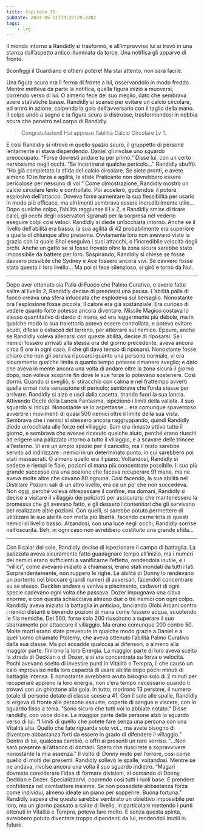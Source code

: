 ```yaml
---
title: Capitolo 35
pubDate: 2024-05-11T19:27:29.230Z
tags:
    - lrg
---
```


Il mondo intorno a Randidly si trasformò, e all’improvviso lui si trovò in una stanza dall’aspetto antico illuminata da torce. Una notifica gli apparve di fronte.

Sconfiggi il Guardiano e ottieni potere! Ma stai attento, non sarà facile.

Una figura scura era lì ferma di fronte a lui, osservandolo in modo freddo. Mentre metteva da parte la notifica, quella figura iniziò a muoversi, correndo verso di lui.
O almeno fece del suo meglio, dato che sembrava avere statistiche basse. Randidly si scansò per evitare un calcio circolare, ed entrò in azione, colpendo la gola dell’avversario con il taglio della mano.
Il colpo andò a segno e la figura scura si distrusse, trasformandosi in nebbia scura che penetrò nel corpo di Randidly.

> Congratulazioni! Hai appreso l’abilità Calcio Circolare Lv 1.

E così Randidly si ritrovò in quello spazio scuro, il gruppetto di persone lentamente si stava disperdendo. Daniel gli rivolse uno sguardo preoccupato.
“Forse dovresti andare tu per primo,” Disse lui, con un certo nervosismo negli occhi. “Se incontrerai qualche pericolo…”
Randidly sbuffò. “Ho già completato la sfida del calcio circolare. Se siete pronti, e avete almeno 10 in forza e agilità, le sfide Praticante non dovrebbero essere pericolose per nessuno di voi.”
Come dimostrazione, Randidly mostrò un calcio circolare lento e controllato. Poi accelerò, godendosi il potere esplosivo dell’attacco. Doveva forse aumentare la sua flessibilità per usarlo in modo più efficace, ma altrimenti sembrava essere incredibilmente utile…
Dopo qualche colpo, l’abilità raggiunse il Lv 2, e Randidly smise di tirare calci, gli occhi degli osservatori sgranati per la sorpresa nel vederlo eseguire colpi così veloci.
Randidly si diede un’occhiata intorno. Anche se il livello dell’abilità era basso, la sua agilità di 42 probabilmente era superiore a quella di chiunque altro presente. Ovviamente loro non avevano visto la grazia con la quale Shal eseguiva i suoi attacchi, o l’incredibile velocità degli orchi. Anche un gatto se si fosse trovato oltre la zona sicura sarebbe stato impossibile da battere per loro.
Sospirando, Randidly si chiese se fosse davvero possibile che Sydney e Ace fossero ancora vivi. Se davvero fosse stato questo il loro livello… Ma poi si fece silenzioso, si girò e tornò da Nul.
****
Dopo aver ottenuto sia Palla di Fuoco che Palmo Curativo, e averle fatte salire al livello 2, Randidly decise di prendersi una pausa. L’abilità palla di fuoco creava una sfera infuocata che esplodeva sul bersaglio. Nonostante ora l’esplosione fosse piccola, il calore era già sostanziale. Era curioso di vedere quanto forte potesse ancora diventare.
Missile Magico costava lo stesso quantitativo di dardo di mana, ed era leggermente più debole, ma in qualche modo la sua traiettoria poteva essere controllata, e poteva evitare scudi, difese o ostacoli del terreno, per atterrare sul nemico.
Eppure, anche se Randidly voleva allenarsi con queste abilità, decise di riposarsi. Se i nemici fossero arrivati alla stessa ora del giorno precedente, aveva ancora circa 6 ore in ogni caso, il che gli dava tempo di riposarsi.
Nonostante fosse chiaro che non gli serviva riposarsi quanto una persona normale, vi era sicuramente qualche limite a quanto tempo potesse rimanere sveglio; e dato che aveva in mente ancora una volta di andare oltre la zona sicura il giorno dopo, non voleva scoprire fin dove le sue forze lo potevano sostenere.
Così dormì.
Quando si svegliò, si stiracchiò con calma e nel frattempo avvertì quella ormai nota sensazione di pericolo; sembrava che l’orda stesse per arrivare. Randidly si alzò e uscì dalla casetta, tirando fuori la sua lancia. Attivando Occhi della Lancia Fantasma, ispezionò i limiti della vallata.
Il suo sguardo si incupì. Nonostante se lo aspettasse… era comunque spaventoso avvertire i movimenti di quasi 500 nemici oltre il limite della sua vista. Sembrava che i nemici si stessero ancora raggruppando, quindi Randidly diede un’occhiata alle forze nel villaggio.
Sam era rimasto attivo tutto il giorno, e sembrava che avesse ricevuto qualche aiuto, perché erano riusciti ad erigere una palizzata intorno a tutto il villaggio, e a scavare delle trincee all’esterno. Vi era un ampio spazio per il cancello, ma il resto sarebbe servito ad indirizzare i nemici in un determinato punto, in cui sarebbero poi stati massacrati.
O almeno quello era il piano.
Voltandosi, Randidly si sedette e riempì le fiale, pozioni di mana più concentrate possibile. Il suo più grande successo era una pozione che faceva recuperare 91 mana, ma ne aveva molte altre che davano 80 ognuna. Così facendo, la sua abilità nel Distillare Pozioni salì di un altro livello, era da un po’ che non succedeva.
Non oggi, perché voleva oltrepassare il confine, ma domani, Randidly si decise a visitare il villaggio dei poliziotti per assicurarsi che mantenessero la promessa che gli avevano fatto, e gli dessero i contenitori che gli servivano per realizzare altre pozioni. Con quelli, si sarebbe potuto permettere di utilizzare le sue abilità con molta più libertà, facendo carne trita di questi nemici di livello basso.
Alzandosi, con una luce negli occhi, Randidly sorrise nell’oscurità.
Beh, in ogni caso non avrebbero costituito una grande sfida…
****
Con il calar del sole, Randidly decise di ispezionare il campo di battaglia. La palizzata aveva sicuramente fatto guadagnare tempo all’inizio, ma i numeri dei nemici erano sufficienti a vanificarne l’effetto, rendendola inutile, e i “villici”, come avevano iniziato a chiamarsi, erano stati inondati da tutti i lati.
Sorprendentemente, non ruppero le righe. Le abilità di Donny lo rendevano un portento nel bloccare grandi numeri di avversari, facendoli concentrare su se stesso. Decklan andava e veniva a piacimento, cadaveri di ogni specie cadevano ogni volta che passava. Dozer impugnava una clava enorme, e con questa schiacciava almeno due o tre nemici con ogni colpo.
Randidly aveva iniziato la battaglia in anticipo, lanciando Globi Arcani contro i nemici distanti e bevendo pozioni di mana come fossero acqua, scuotendo le fila nemiche. Dei 500, forse solo 200 riuscirono a superare il suo sbarramento per attaccare il villaggio. Ma erano comunque 200 contro 50.
Molte morti erano state prevenute in qualche modo grazie a Daniel e a quell’uomo chiamato Ptolemy, che aveva ottenuto l’abilità Palmo Curativo dalla sua classe.
Ma poi accadde qualcosa ai difensori, o almeno alla maggior parte: finirono la loro Energia.
La maggior parte di loro aveva scelto la strada di Decklan o di Dozer, e si era concentrata su forza o velocità. Pochi avevano scelto di investire punti in Vitalità o Tempra, il che causò un calo improvviso nella loro capacità di usare abilità dopo pochi minuti di battaglia intensa. E nonostante avrebbero avuto bisogno solo di 2 minuti per recuperare appieno la loro energia, non c’era tempo necessario quando ti trovavi con un ghiottone alla gola.
In tutto, morirono 13 persone, il numero totale di persone dotate di classe scese a 41.
Con il sole alle spalle, Randidly si ergeva di fronte alle persone esauste, coperte di sangue e viscere, con lo sguardo fisso a terra.
“Sono sicuro che tutti voi lo abbiate notato.” Disse randidly, con voce dolce. La maggior parte delle persone alzò lo sguardo verso di lui. “I limiti di quello che potete fare senza una persona con una Vitalità alta. Quello che fate riguarda solo voi… ma avete bisogno di diventare abbastanza forti da essere in grado di difendere il villaggio.”
Dentro di lui, qualcosa cambiò, e offrì ai presenti un raro sorriso. “…Non sarò presente all’attacco di domani. Spero che riuscirete a sopravvivere nonostante la mia assenza.”
Il volto di Donny mutò per l’orrore, così come quello di molti dei presenti. Randidly sollevò le spalle, voltandosi. Mentre se ne andava, rivolse ancora una volta il suo sguardo indietro. “Magari dovreste considerare l’idea di formare divisioni, al comando di Donny, Decklan e Dozer. Specializzarvi, coprendo così tutti i ruoli base. E prendere confidenza nel combattere insieme. Se non possedete abbastanza forza come individui, almeno ideate un piano per sopperire. Buona fortuna.”
Randidly sapeva che questo sarebbe sembrato un obiettivo impossibile per loro, ma un giorno passato a salire di livello, in particolare mettendo i punti ottenuti in Vitalità e Tempra, poteva fare molto. E senza questa spinta, avrebbero potuto diventare troppo dipendenti da lui, rendendoli inutili in futuro.
